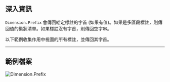 ## 深入資訊
`Dimension.Prefix` 會傳回給定標註的字首 (如果有值)。如果是多區段標註，則傳回值的巢狀清單。如果標註沒有字首，則傳回空字串。

以下範例收集作用中視圖的所有標註，並傳回其字首。
___
## 範例檔案

![Dimension.Prefix](./Revit.Elements.Dimension.Prefix_img.jpg)
